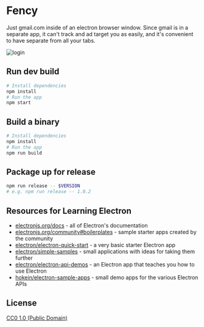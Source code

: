 # Fency
Just gmail.com inside of an electron browser window. Since gmail is in a
separate app, it can't track and ad target you as easily, and it's
convenient to have separate from all your tabs.

![login](https://raw.githubusercontent.com/codeblaan/fency/master/login.gif)

## Run dev build

```bash
# Install dependencies
npm install
# Run the app
npm start
```

## Build a binary

```bash
# Install dependencies
npm install
# Run the app
npm run build
```

## Package up for release
```bash
npm run release -- $VERSION
# e.g. npm run release -- 1.0.2
```

## Resources for Learning Electron

- [electronjs.org/docs](https://electronjs.org/docs) - all of Electron's documentation
- [electronjs.org/community#boilerplates](https://electronjs.org/community#boilerplates) - sample starter apps created by the community
- [electron/electron-quick-start](https://github.com/electron/electron-quick-start) - a very basic starter Electron app
- [electron/simple-samples](https://github.com/electron/simple-samples) - small applications with ideas for taking them further
- [electron/electron-api-demos](https://github.com/electron/electron-api-demos) - an Electron app that teaches you how to use Electron
- [hokein/electron-sample-apps](https://github.com/hokein/electron-sample-apps) - small demo apps for the various Electron APIs

## License

[CC0 1.0 (Public Domain)](LICENSE.md)
